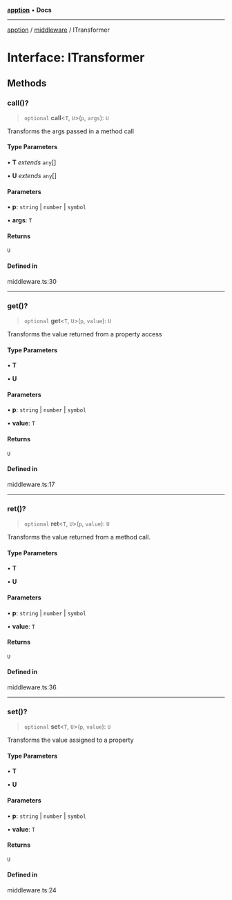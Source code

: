 [**apption**](../../README.md) • **Docs**

***

[apption](../../modules.md) / [middleware](../README.md) / ITransformer

# Interface: ITransformer

## Methods

### call()?

> `optional` **call**\<`T`, `U`\>(`p`, `args`): `U`

Transforms the args passed in a method call

#### Type Parameters

• **T** *extends* `any`[]

• **U** *extends* `any`[]

#### Parameters

• **p**: `string` \| `number` \| `symbol`

• **args**: `T`

#### Returns

`U`

#### Defined in

middleware.ts:30

***

### get()?

> `optional` **get**\<`T`, `U`\>(`p`, `value`): `U`

Transforms the value returned from a property access

#### Type Parameters

• **T**

• **U**

#### Parameters

• **p**: `string` \| `number` \| `symbol`

• **value**: `T`

#### Returns

`U`

#### Defined in

middleware.ts:17

***

### ret()?

> `optional` **ret**\<`T`, `U`\>(`p`, `value`): `U`

Transforms the value returned from a method call.

#### Type Parameters

• **T**

• **U**

#### Parameters

• **p**: `string` \| `number` \| `symbol`

• **value**: `T`

#### Returns

`U`

#### Defined in

middleware.ts:36

***

### set()?

> `optional` **set**\<`T`, `U`\>(`p`, `value`): `U`

Transforms the value assigned to a property

#### Type Parameters

• **T**

• **U**

#### Parameters

• **p**: `string` \| `number` \| `symbol`

• **value**: `T`

#### Returns

`U`

#### Defined in

middleware.ts:24
